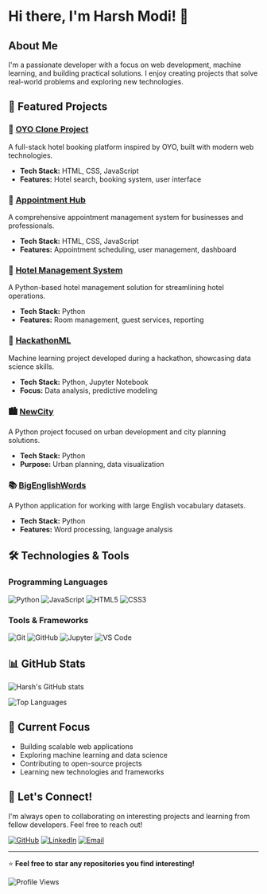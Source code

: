 # Hi there, I'm Harsh Modi! 👋

## About Me
I'm a passionate developer with a focus on web development, machine learning, and building practical solutions. I enjoy creating projects that solve real-world problems and exploring new technologies.

## 🚀 Featured Projects

### 🏨 [OYO Clone Project](https://github.com/HarshModi2005/OYO-Clone-Project)
A full-stack hotel booking platform inspired by OYO, built with modern web technologies.
- **Tech Stack:** HTML, CSS, JavaScript
- **Features:** Hotel search, booking system, user interface

### 📅 [Appointment Hub](https://github.com/HarshModi2005/Appointment-Hub)
A comprehensive appointment management system for businesses and professionals.
- **Tech Stack:** HTML, CSS, JavaScript
- **Features:** Appointment scheduling, user management, dashboard

### 🏢 [Hotel Management System](https://github.com/HarshModi2005/Hotel-Management)
A Python-based hotel management solution for streamlining hotel operations.
- **Tech Stack:** Python
- **Features:** Room management, guest services, reporting

### 🤖 [HackathonML](https://github.com/HarshModi2005/HackathonML)
Machine learning project developed during a hackathon, showcasing data science skills.
- **Tech Stack:** Python, Jupyter Notebook
- **Focus:** Data analysis, predictive modeling

### 🏙️ [NewCity](https://github.com/HarshModi2005/NewCity)
A Python project focused on urban development and city planning solutions.
- **Tech Stack:** Python
- **Purpose:** Urban planning, data visualization

### 📚 [BigEnglishWords](https://github.com/HarshModi2005/BigEnglishWords)
A Python application for working with large English vocabulary datasets.
- **Tech Stack:** Python
- **Features:** Word processing, language analysis

## 🛠️ Technologies & Tools

### Programming Languages
![Python](https://img.shields.io/badge/-Python-3776AB?style=flat-square&logo=python&logoColor=white)
![JavaScript](https://img.shields.io/badge/-JavaScript-F7DF1E?style=flat-square&logo=javascript&logoColor=black)
![HTML5](https://img.shields.io/badge/-HTML5-E34F26?style=flat-square&logo=html5&logoColor=white)
![CSS3](https://img.shields.io/badge/-CSS3-1572B6?style=flat-square&logo=css3&logoColor=white)

### Tools & Frameworks
![Git](https://img.shields.io/badge/-Git-F05032?style=flat-square&logo=git&logoColor=white)
![GitHub](https://img.shields.io/badge/-GitHub-181717?style=flat-square&logo=github&logoColor=white)
![Jupyter](https://img.shields.io/badge/-Jupyter-F37626?style=flat-square&logo=jupyter&logoColor=white)
![VS Code](https://img.shields.io/badge/-VS%20Code-007ACC?style=flat-square&logo=visual-studio-code&logoColor=white)

## 📊 GitHub Stats

![Harsh's GitHub stats](https://github-readme-stats.vercel.app/api?username=HarshModi2005&show_icons=true&theme=radical)

![Top Languages](https://github-readme-stats.vercel.app/api/top-langs/?username=HarshModi2005&layout=compact&theme=radical)

## 🎯 Current Focus
- Building scalable web applications
- Exploring machine learning and data science
- Contributing to open-source projects
- Learning new technologies and frameworks

## 🤝 Let's Connect!
I'm always open to collaborating on interesting projects and learning from fellow developers. Feel free to reach out!

[![GitHub](https://img.shields.io/badge/-GitHub-181717?style=flat-square&logo=github&logoColor=white)](https://github.com/HarshModi2005)
[![LinkedIn](https://img.shields.io/badge/-LinkedIn-0077B5?style=flat-square&logo=linkedin&logoColor=white)](https://linkedin.com/in/your-profile)
[![Email](https://img.shields.io/badge/-Email-D14836?style=flat-square&logo=gmail&logoColor=white)](mailto:your.email@example.com)

---

⭐ **Feel free to star any repositories you find interesting!**

![Profile Views](https://komarev.com/ghpvc/?username=HarshModi2005&color=brightgreen)
